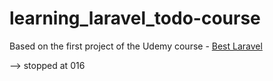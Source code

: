 # learning_laravel_todo-course

Based on the first project of the Udemy course - [Best Laravel](https://www.udemy.com/best-laravel/)

--> stopped at 016